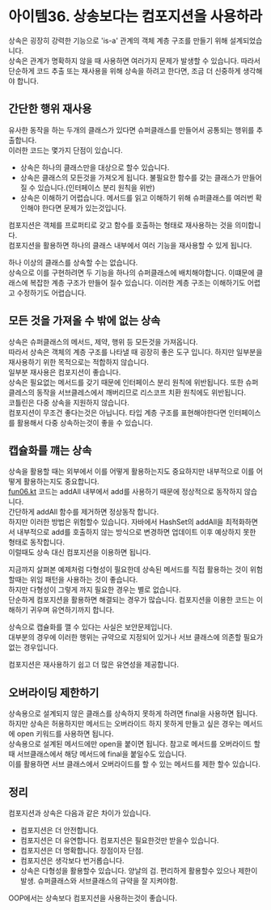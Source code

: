 # 아이템36. 상송보다는 컴포지션을 사용하라

상속은 굉장히 강력한 기능으로 'is-a' 관계의 객체 계층 구조를 만들기 위해 설계되었습니다.<br>
상속은 관계가 명확하지 않을 때 사용하면 여러가지 문제가 발생할 수 있습니다. 따라서 단순하게 코드 추출 또는 재사용을 위해 상속을 하려고 한다면, 조금 더 신중하게 생각해야 합니다.

## 간단한 행위 재사용
유사한 동작을 하는 두개의 클래스가 있다면 슈퍼클래스를 만들어서 공통되는 행위를 추출합니다.<br>
이러한 코드는 몇가지 단점이 있습니다.
- 상속은 하나의 클래스만을 대상으로 할수 있습니다.
- 상속은 클래스의 모든것을 가져오게 됩니다. 불필요한 함수를 갖는 클래스가 만들어질 수 있습니다.(인터페이스 분리 원칙을 위반)
- 상속은 이해하기 어렵습니다. 메서드를 읽고 이해하기 위해 슈퍼클래스를 여러번 확인해야 한다면 문제가 있는것입니다. 

컴포지션은 객체를 프로퍼티로 갖고 함수를 호출하는 형태로 재사용하는 것을 의미합니다.<br>
컴포지션을 활용하면 하나의 클래스 내부에서 여러 기능을 재사용할 수 있게 됩니다.<br>

하나 이상의 클래스를 상속할 수는 없습니다.<br>
상속으로 이를 구현하려면 두 기능을 하나의 슈퍼클래스에 배치해야합니다. 이떄문에 클래스에 복잡한 계층 구조가 만들어 질수 있습니다.
이러한 계층 구조는 이해하기도 어렵고 수정하기도 어렵습니다.<br>



## 모든 것을 가져올 수 밖에 없는 상속
상속은 슈퍼클래스의 메서드, 제약, 행위 등 모든것을 가져옵니다.<br>
따라서 상속은 객체의 계층 구조를 나타낼 때 굉장히 좋은 도구 입니다. 하지만 일부분을 재사용하기 위한 목적으로는 적합하지 않습니다.<br>
일부분 재사용은 컴포지션이 좋습니다.<br>
상속은 필요없는 메서드를 갖기 때문에 인터페이스 분리 원칙에 위반됩니다. 또한 슈퍼클레스의 동작을 서브클레스에서 깨버리므로 리스코프 치환 원칙에도 위반됩니다.<br>
코틀린은 다중 상속을 지원하지 않습니다.<br>
컴포지션이 무조건 좋다는것은 아닙니다. 타입 계층 구조를 표현해야한다면 인터페이스를 활용해서 다중 상속하는것이 좋을 수 있습니다.


## 캡슐화를 꺠는 상속
상속을 활용할 때는 외부에서 이를 어떻게 활용하는지도 중요하지만 내부적으로 이를 어떻게 활용하는지도 중요합니다.<br>
[fun06.kt](fun06.kt) 코드는 addAll 내부에서 add를 사용하기 때문에 정상적으로 동작하지 않습니다.<br>
간단하게 addAll 함수를 제거하면 정상동작 합니다.<br>
하지만 이러한 방법은 위험할수 있습니다. 자바에서 HashSet의 addAll을 최적화하면서 내부적으로 add를 호출하지 않는 방식으로 변경하면 업데이트 이후 예상하지 못한 형태로 동작합니다.<br>
이럴때도 상속 대신 컴포지션을 이용하면 됩니다.

지금까지 살펴본 예제처럼 다형성이 필요한데 상속된 메서드를 직접 활용하는 것이 위험할때는 위임 패턴을 사용하는 것이 좋습니다.<br>
하지만 다형성이 그렇게 까지 필요한 경우는 별로 없습니다.<br>
단순하게 컴포지션을 활용하면 해결되는 경우가 많습니다. 컴포지션을 이용한 코드는 이해하기 귀우며 유연하기까지 합니다.

상속으로 캡슐화를 깰 수 있다는 사실은 보안문제입니다.<br>
대부분의 경우에 이러한 행위는 규약으로 지정되어 있거나 서브 클래스에 의존할 필요가 없는 경우입니다.

컴포지션은 재사용하기 쉽고 더 많은 유연성을 제공합니다.


## 오버라이딩 제한하기
상속용으로 설계되지 않은 클래스를 상속하지 못하게 하려면 final을 사용하면 됩니다.<br>
하지만 상속은 허용하지만 메서드는 오버라이드 하지 못하게 만들고 싶은 경우는 메서드에 open 키워드를 사용하면 됩니다.<br>
상속용으로 설계된 메서드에만 open을 붙이면 됩니다. 참고로 메서드를 오버라이드 할때 서브클래스에서 해당 메서드에 final을 붙일수도 있습니다.<br>
이를 활용하면 서브 클래스에서 오버라이드를 할 수 있는 메서드를 제한 할수 있습니다.


## 정리
컴포지션과 상속은 다음과 같은 차이가 있습니다.
- 컴포지션은 더 안전합니다.
- 컴포지션은 더 유연합니다. 컴포지션은 필요한것만 받을수 있습니다.
- 컴포지션은 더 명확합니다. 장점이자 단점.
- 컴포지션은 생각보다 번거롭습니다.
- 상속은 다형성을 활용할수 있습니다. 양날의 검. 편리하게 활용할수 있으나 제한이 발생. 슈퍼클래스와 서브클래스의 규약을 잘 지켜야함.

OOP에서는 상속보다 컴포지션을 사용하는것이 좋습니다.
